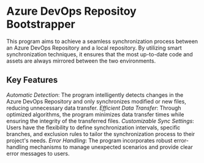 # Azure DevOps Repositoy Bootstrapper
This program aims to achieve a seamless synchronization process between an Azure DevOps Repository and a local repository. 
By utilizing smart synchronization techniques, it ensures that the most up-to-date code and assets are always mirrored between the two environments.

## Key Features

*Automatic Detection*: The program intelligently detects changes in the Azure DevOps Repository and only synchronizes modified or new files, reducing unnecessary data transfer.
*Efficient Data Transfer*: Through optimized algorithms, the program minimizes data transfer times while ensuring the integrity of the transferred files.
*Customizable Sync Settings*: Users have the flexibility to define synchronization intervals, specific branches, and exclusion rules to tailor the synchronization process to their project's needs.
*Error Handling*: The program incorporates robust error-handling mechanisms to manage unexpected scenarios and provide clear error messages to users.

